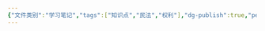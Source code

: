 ```yaml
---
{"文件类别":"学习笔记","tags":["知识点","民法","权利"],"dg-publish":true,"permalink":"/学习笔记studyup/知识点cheese/优先承租权/","dgPassFrontmatter":true,"created":"2024-10-26T14:31:53.735+08:00","updated":"2024-10-26T14:32:00.288+08:00"}
---
```


